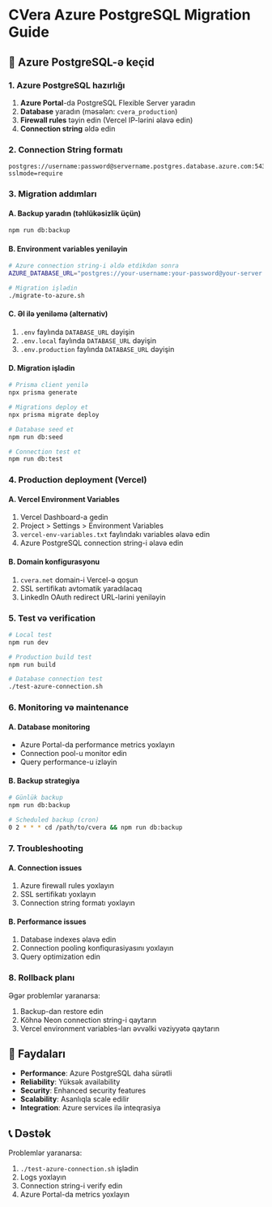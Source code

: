 # CVera Azure PostgreSQL Migration Guide

## 🚀 Azure PostgreSQL-ə keçid

### 1. Azure PostgreSQL hazırlığı

1. **Azure Portal**-da PostgreSQL Flexible Server yaradın
2. **Database** yaradın (məsələn: `cvera_production`)
3. **Firewall rules** təyin edin (Vercel IP-lərini əlavə edin)
4. **Connection string** əldə edin

### 2. Connection String formatı

```
postgres://username:password@servername.postgres.database.azure.com:5432/databasename?sslmode=require
```

### 3. Migration addımları

#### A. Backup yaradın (təhlükəsizlik üçün)
```bash
npm run db:backup
```

#### B. Environment variables yeniləyin
```bash
# Azure connection string-i əldə etdikdən sonra
AZURE_DATABASE_URL="postgres://your-username:your-password@your-server.postgres.database.azure.com:5432/cvera_db?sslmode=require"

# Migration işlədin
./migrate-to-azure.sh
```

#### C. Əl ilə yeniləmə (alternativ)
1. `.env` faylında `DATABASE_URL` dəyişin
2. `.env.local` faylında `DATABASE_URL` dəyişin
3. `.env.production` faylında `DATABASE_URL` dəyişin

#### D. Migration işlədin
```bash
# Prisma client yenilə
npx prisma generate

# Migrations deploy et
npx prisma migrate deploy

# Database seed et
npm run db:seed

# Connection test et
npm run db:test
```

### 4. Production deployment (Vercel)

#### A. Vercel Environment Variables
1. Vercel Dashboard-a gedin
2. Project > Settings > Environment Variables
3. `vercel-env-variables.txt` faylındakı variables əlavə edin
4. Azure PostgreSQL connection string-i əlavə edin

#### B. Domain konfigurasyonu
1. `cvera.net` domain-i Vercel-ə qoşun
2. SSL sertifikatı avtomatik yaradılacaq
3. LinkedIn OAuth redirect URL-lərini yeniləyin

### 5. Test və verification

```bash
# Local test
npm run dev

# Production build test
npm run build

# Database connection test
./test-azure-connection.sh
```

### 6. Monitoring və maintenance

#### A. Database monitoring
- Azure Portal-da performance metrics yoxlayın
- Connection pool-u monitor edin
- Query performance-u izləyin

#### B. Backup strategiya
```bash
# Günlük backup
npm run db:backup

# Scheduled backup (cron)
0 2 * * * cd /path/to/cvera && npm run db:backup
```

### 7. Troubleshooting

#### A. Connection issues
1. Azure firewall rules yoxlayın
2. SSL sertifikatı yoxlayın
3. Connection string formatı yoxlayın

#### B. Performance issues
1. Database indexes əlavə edin
2. Connection pooling konfiqurasiyasını yoxlayın
3. Query optimization edin

### 8. Rollback planı

Əgər problemlər yaranarsa:
1. Backup-dan restore edin
2. Köhnə Neon connection string-i qaytarın
3. Vercel environment variables-ları əvvəlki vəziyyətə qaytarın

## 🎯 Faydaları

- **Performance**: Azure PostgreSQL daha sürətli
- **Reliability**: Yüksək availability
- **Security**: Enhanced security features
- **Scalability**: Asanlıqla scale edilir
- **Integration**: Azure services ilə inteqrasiya

## 📞 Dəstək

Problemlər yaranarsa:
1. `./test-azure-connection.sh` işlədin
2. Logs yoxlayın
3. Connection string-i verify edin
4. Azure Portal-da metrics yoxlayın
